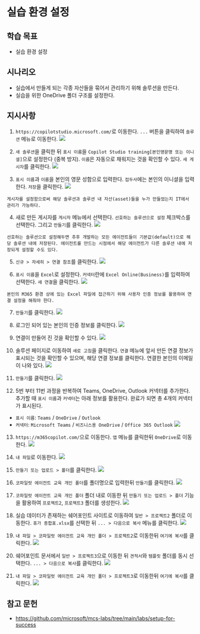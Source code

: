# 실습 환경 설정

## 학습 목표
- 실습 환경 설정

## 시나리오
- 실습에서 만들게 되는 각종 자산들을 묶어서 관리하기 위해 솔루션을 만든다.
- 실습을 위한 OneDrive 폴더 구조를 설정한다.

## 지시사항

1. `https://copilotstudio.microsoft.com/`로 이동한다. `...` 버튼을 클릭하여 `솔루션` 메뉴로 이동한다. 
![](../../imgs/00b-create-solution/01.PNG)

2. `새 솔루션`을 클릭한 뒤 `표시 이름`을 `Copilot Studio training[본인영문명 또는 이니셜]`으로 설정한다 (중복 방지). `이름`은 자동으로 채워지는 것을 확인할 수 있다. `새 게시자`를 클릭한다.
![](../../imgs/00b-create-solution/02.PNG)

3. `표시 이름`과 `이름`을 본인의 영문 성함으로 입력한다. `접두사`에는 본인의 이니셜을 입력한다. `저장`을 클릭한다. 
![](../../imgs/00b-create-solution/03.PNG)

```{Note}
게시자를 설정함으로써 해당 솔루션과 솔루션 내 자산(asset)들을 누가 만들었는지 IT에서 관리가 가능하다. 
```

4. 새로 만든 게시자를 `게시자` 메뉴에서 선택한다. `선호하는 솔루션으로 설정` 체크박스를 선택한다. 그리고 `만들기`를 클릭한다.
![](../../imgs/00b-create-solution/04.PNG)

```{Note}
선호하는 솔루션으로 설정해두면 추후 개발하는 모든 에이전트들이 기본값(default)으로 해당 솔루션 내에 저장된다. 에이전트를 만드는 시점에서 해당 에이전트가 다른 솔루션 내에 저장되게 설정할 수도 있다.
```

5. `신규 > 자세히 > 연결 참조`를 클릭한다. 
![](../../imgs/00b-create-solution/05.PNG)

6. `표시 이름`을 `Excel`로 설정한다. `커넥터`란에 `Excel Online(Business)`를 입력하여 선택한다. `새 연결`을 클릭한다.
![](../../imgs/00b-create-solution/06.PNG)

```{Note}
본인의 M365 환경 상에 있는 Excel 파일에 접근하기 위해 사용자 인증 정보를 활용하여 연결 설정을 해줘야 한다.
```

7. `만들기`를 클릭한다.
![](../../imgs/00b-create-solution/07.PNG)

8. 로그인 되어 있는 본인의 인증 정보를 클릭한다.
![](../../imgs/00b-create-solution/08.PNG)

9. 연결이 만들어 진 것을 확인할 수 있다.
![](../../imgs/00b-create-solution/09.PNG)

10. 솔루션 페이지로 이동하여 `새로 고침`을 클릭한다. `연결` 메뉴에 앞서 만든 연결 정보가 표시되는 것을 확인할 수 있으며, 해당 연결 정보를 클릭한다. 연결한 본인의 이메일이 나와 있다.
![](../../imgs/00b-create-solution/10.PNG)

11. `만들기`를 클릭한다.
![](../../imgs/00b-create-solution/11.PNG)

12.  5번 부터 11번 과정을 반복하여 Teams, OneDrive, Outlook 커넥터를 추가한다. 추가할 때 `표시 이름`과 `커넥터`는 아래 정보를 활용한다. 완료가 되면 총 4개의 커넥터가 표시된다.
- `표시 이름`: `Teams` / `OneDrive` / `Outlook`
- `커넥터`: `Microsoft Teams` / `비즈니스용 OneDrive` / `Office 365 Outlook`
![](../../imgs/00b-create-solution/12.PNG)

13. `https://m365copilot.com/`으로 이동한다. `앱` 메뉴를 클릭한뒤 `OneDrive`로 이동한다.
![](../../imgs/00b-create-solution/13.PNG)

14. `내 파일`로 이동한다.
![](../../imgs/00b-create-solution/14.PNG)

15. `만들기 또는 업로드 > 폴더`를 클릭한다.
![](../../imgs/00b-create-solution/15.PNG)

16. `코파일럿 에이전트 교육 개인 폴더`를 폴더명으로 입력한뒤 `만들기`를 클릭한다.
![](../../imgs/00b-create-solution/16.PNG)

17. `코파일럿 에이전트 교육 개인 폴더` 폴더 내로 이동한 뒤 `만들기 또는 업로드 > 폴더` 기능을 활용하여 `프로젝트2`, `프로젝트3` 폴더를 생성한다.
![](../../imgs/00b-create-solution/17.PNG)

18. 실습 데이터가 존재하는 쉐어포인트 사이트로 이동하여 `일반 > 프로젝트2` 폴더로 이동한다. `휴가 종합표.xlsx`를 선택한 뒤 `... > 다음으로 복사` 메뉴를 클릭한다.
![](../../imgs/00b-create-solution/18.PNG)

19. `내 파일 > 코파일럿 에이전트 교육 개인 폴더 > 프로젝트2`로 이동한뒤 `여기에 복사`를 클릭한다.
![](../../imgs/00b-create-solution/19.PNG)

20. 쉐어포인트 문서에서 `일반 > 프로젝트3`으로 이동한 뒤 `견적서`와 `템플릿` 폴더를 동시 선택한다. `... > 다음으로 복사`를 클릭한다.
![](../../imgs/00b-create-solution/20.PNG)

21. `내 파일 > 코파일럿 에이전트 교육 개인 폴더 > 프로젝트3`로 이동한뒤 `여기에 복사`를 클릭한다.
![](../../imgs/00b-create-solution/21.PNG)

## 참고 문헌
- https://github.com/microsoft/mcs-labs/tree/main/labs/setup-for-success